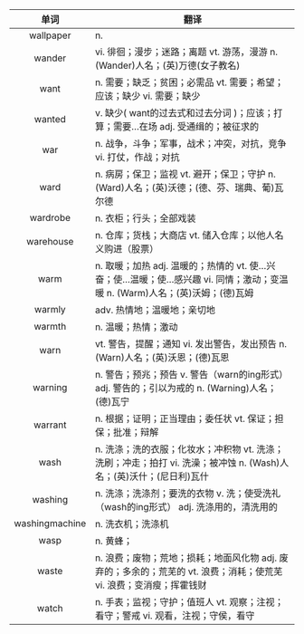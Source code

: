 |单词|翻译  |
|:--:|--| 
|	wallpaper  		|		n. 	|		
|	wander  		|		vi. 徘徊；漫步；迷路；离题 vt. 游荡，漫游 n. (Wander)人名；(英)万德(女子教名)	|		
|	want  		|		n. 需要；缺乏；贫困；必需品 vt. 需要；希望；应该；缺少 vi. 需要；缺少	|		
|	wanted  		|		v. 缺少( want的过去式和过去分词 )；应该；打算；需要…在场 adj. 受通缉的；被征求的	|		
|	war  		|		n. 战争，斗争；军事，战术；冲突，对抗，竞争 vi. 打仗，作战；对抗	|		
|	ward  		|		n. 病房；保卫；监视 vt. 避开；保卫；守护 n. (Ward)人名；(英)沃德；(德、芬、瑞典、葡)瓦尔德	|		
|	wardrobe  		|		n. 衣柜；行头；全部戏装	|		
|	warehouse  		|		n. 仓库；货栈；大商店 vt. 储入仓库；以他人名义购进（股票）	|		
|	warm  		|		n. 取暖；加热 adj. 温暖的；热情的 vt. 使…兴奋；使…温暖；使…感兴趣 vi. 同情；激动；变温暖 n. (Warm)人名；(英)沃姆；(德)瓦姆	|		
|	warmly  		|		adv. 热情地；温暖地；亲切地	|		
|	warmth  		|		n. 温暖；热情；激动	|		
|	warn  		|		vt. 警告，提醒；通知 vi. 发出警告，发出预告 n. (Warn)人名；(英)沃恩；(德)瓦恩	|		
|	warning  		|		n. 警告；预兆；预告 v. 警告（warn的ing形式） adj. 警告的；引以为戒的 n. (Warning)人名；(德)瓦宁	|		
|	warrant  		|		n. 根据；证明；正当理由；委任状 vt. 保证；担保；批准；辩解	|		
|	wash  		|		n. 洗涤；洗的衣服；化妆水；冲积物 vt. 洗涤；洗刷；冲走；拍打 vi. 洗澡；被冲蚀 n. (Wash)人名；(英)沃什；(尼日利)瓦什	|		
|	washing  		|		n. 洗涤；洗涤剂；要洗的衣物 v. 洗；使受洗礼（wash的ing形式） adj. 洗涤用的，清洗用的	|		
|	washingmachine  		|		n. 洗衣机；洗涤机	|		
|	wasp  		|		n. 黄蜂；	|		
|	waste  		|		n. 浪费；废物；荒地；损耗；地面风化物 adj. 废弃的；多余的；荒芜的 vt. 浪费；消耗；使荒芜 vi. 浪费；变消瘦；挥霍钱财	|		
|	watch  		|		n. 手表；监视；守护；值班人 vt. 观察；注视；看守；警戒 vi. 观看，注视；守侯，看守	|		
